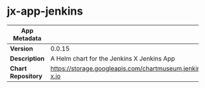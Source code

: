 # jx-app-jenkins

|App Metadata||
|---|---|
| **Version** | 0.0.15 |
| **Description** | A Helm chart for the Jenkins X Jenkins App |
| **Chart Repository** | https://storage.googleapis.com/chartmuseum.jenkins-x.io |
